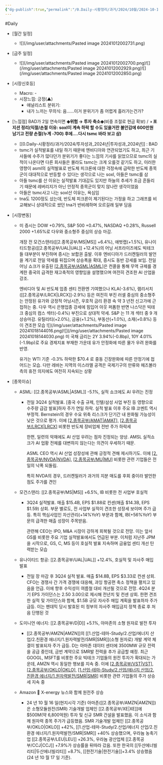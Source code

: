 ```yaml
---
{"dg-publish":true,"permalink":"/0.Daily-시황정리/과거/2024/10월/2024-10-17/","created":"2024-10-17T14:42:29.442+09:00","updated":"2025-08-13T15:17:08.208+09:00"}
---
```


#Daily 


- [월간 일정]
	- ![](/img/user/attachments/Pasted image 20241012002731.png)

- [금주 일정]
	- ![](/img/user/attachments/Pasted image 20241012002700.png)![](/img/user/attachments/Pasted image 20241012002929.png)![](/img/user/attachments/Pasted image 20241012002850.png)




- [시장신호등]
	- Macro: -
	- 시장느낌: 긍정(▲)
		- 애널리스트 분위기:
		- 내가 느끼는 무의식: 음......이거 분위기가 좀 어렵게 흘러가는건가?


- [느낌점] BAD가 2일 연속이면 **◈위험 → 투자 축소◈**(비중 조절로 현금 확보)  / **◑ 포지션 정리(익절/손절 이유: soxl이 계속 하락 할 수도 있을거란 불안감에 600만원 남기고 전량 손절(누계 -700) 후에....다시 tsmc 바라 보고 삼)**
	- [[0.Daily-시황정리/과거/2024/투자성과_2024년\|투자성과_2024년]] : BAD
	- tsmc가 실적발표를 내일 하기 때문에 엔비디아와 연관되었기도 하고, 최근 기사들에 수주가 많다던가 분위기가 좋다는 느낌의 기사를 읽었으므로 tsmc의 실적이 나온다면 다른 회사들은 몰라도 tsmc는 크게 오를것 같기도 하고, 이러한 영향이 asml의 실적발표로 반도체 피크론에 대한 걱정속에 급락한 반도체 종목군이 대대적으로 반등할 수 있다는 생각으로 나는 soxl, 아들은 tsmc를 삼
	- 아들 tsmc를 산 이유는 실적발표 기대감도 있지만 하늘의 추세가 조금 흔들리기 때문에 레버리지가 아닌 안정적 종목군이 맞지 않나란 생각이었음
	- 아들은 tsmc사고 나는 soxl산 이유는, 욕심임
	- tna도 1200정도 샀는데, 반도체 피크론이 제기된다는 가정을 하고 그래프를 비교해보니 상대적으로 쌌던 tna가 반비례하며 오르길래 일부 담음


- [시장변동]
	- 미 증시는 DOW +0.79%, S&P 500 +0.47%, NASDAQ +0.28%, Russell 2000 +1.65%로 다우와 중소형주 중심의 상승 마감. 
	  
	  개장 전 모건스탠리([[2.종목공부/MS\|MS]] +6.4%), 애벗랩(+1.5%), 유나이티드항공([[2.종목공부/UAL\|UAL]] +12.4%)의 어닝 서프라이즈에도 빅테크들 대부분이 부진하며 증시는 보합권 출발. 이후 엔비디아가 드러켄밀러의 발언을 계기로 전일 약세를 뒤집으며 상승폭을 확대, 증시도 동반 강세를 보임. 전일 어닝 쇼크가 유출된 [[2.종목공부/ASML\|ASML]](-5.1%)은 컨콜을 통해 무역 규제를 경계한 중국의 급격한 재고축적의 영향임을 설명했으며 여전히 견조한 AI 산업을 강조. 
	  
	  엔비디아 및 AI 반도체 업종 센티 전환엔 기여했으나 KLA(-3.6%), 램리서치([[2.종목공부/LRCX\|LRCX]]-2.9%) 등은 여전히 부진 러셀 중심의 중소형주는 안정된 유가와 긍정적 어닝시즌, 우호적 금리 환경 속 약 3 년전 신고가에 근접하는 중. 다우 역시 은행업종 강세에 힘입어 아웃 퍼폼한 반면 나스닥은 빅테크 중심의 컴스 섹터(-0.4%) 부진으로 상대적 약세. S&P 는 11 개 섹터 중 9 개 상승마감. 유틸리티(+2.0%), 금융(+1.2%), 부동산(+1.0%), 소재(+0.8%) 등이 견조한 모습
	  ![](/img/user/attachments/Pasted image 20241018144016.png)![](/img/user/attachments/Pasted image 20241018144030.png)
	  미 국채 금리는 2Y 3.94%(-0.8bp), 10Y 4.01%(-1.9bp)로 주요 경제지표 부재한 가운데 유가 안정화에 따른 물가 우려 완화를 반영. 
	  
	  유가는 WTI 기준 -0.3% 하락한 $70.4 로 중동 긴장완화에 따른 안정기에 접어드는 모습. 다만 레바논 지역의 이스라엘 공격은 국제기구의 만류와 헤즈볼라측의 휴전 의지에도 여전히 지속되는 상황




- [종목이슈]
	- ASML: [[2.종목공부/ASML\|ASML]] -5.1%, 실적 쇼크에도 AI 우려는 진정
		- 전일 3Q24 실적발표. [중국 수출 규제, 인텔/삼성 사업 부진 등 영향으로 수주량 급감 발표]하자 주가 연일 하락. 실적 발표 이후 주요 IB 코멘트 역시 부정적. Bernstein의 경우 수요 위축 리스크가 단기간 내 완화될 가능성이 낮은 것으로 평가. 이에 [[2.종목공부/AMAT\|AMAT]](-3.4%), [[2.종목공부/LRCX\|LRCX]](-2.9%) 비롯한 반도체 장비업체 전반 주가 하락세
		  
		  한편, 일련의 악재에도 AI 산업 우려는 점차 진정되는 양상. AMSL 실적쇼크가 AI 업황 전체를 대변하지 않는다는 의견이 우세하기 때문. 
		  
		  ASML CEO 역시 AI 산업 성장성에 관해 긍정적 견해 제시하기도. 이에 [[2.종목공부/NVDA\|NVDA]](+3.1%), [[2.종목공부/MU\|MU]](+4.7%) 비롯한 관련 기업들은 전일의 낙폭 되돌림. 
		  
		  특히 NVDA의 경우, 드러켄밀러가 과거의 지분 매도를 후회 중이라 발언한 점도 주가를 견인
		  
	-  모건스탠리: [[2.종목공부/MS\|MS]] +6.5%, IB 비롯한 전 사업부 호실적
		- 3Q24 실적발표. 매출 $15.4B, EPS $1.88로 컨센(매출 $14.3B, EPS $1.59) 상회. 부문 별로도, 전 사업부 실적이 견조한 성장세 보이며 주가 급등. 특히 핵심사업인 자산관리(+14%YoY) 부문과 함께, IB(+56%YoY) 부문의 급격한 매출 성장이 주목받음. 
		  
		  관련해 CEO는 IPO, M&A 시장이 강하게 회복될 것으로 전망. 이는 앞서 GS를 비롯한 주요 기업 실적발표에서도 언급된 부분. 이처럼 지난주 JPM을 시작으로, GS, C, MS 등이 호실적 발표 지속하며 금융업 센티 개선 탄력받는 모습
		  
	- 유나이티드 항공: [[2.종목공부/UAL\|UAL]] +12.4%, 호실적 및 자사주 매입 발표
		- 전일 장 마감 후 3Q24 실적 발표. 매출 $14.8B, EPS $3.33로 컨센 상회. CFO는 경쟁사 간 가격 경쟁에 대응해, 과잉 항공편 축소 정책을 펼치고 있음을 언급. 이에 향후 수익성이 여름철 대비 개선될 것으로 전망. 4Q24 분기 EPS 가이던스는 $2.50~$3.00으로 제시해 전년치 및 컨센 상회. 한편 견조한 실적 및 가이던스와 함께, $1.5B 규모 자사주 매입 계획을 발표하자 주가 급등. 이는 팬데믹 당시 발효된 미 정부의 자사주 매입금지 정책 종료 후 처음 단행된 것
		  
	-  도미니언 에너지: [[2.종목공부/D\|D]] +5.1%, 아마존의 소형 원자로 발전 투자
		- [[2.종목공부/AMZN\|AMZN]]의 [[1.산업-테마-Study/2.산업/에너지 산업/2.친환경 에너지/1.원자력발전/SMR\|SMR]](소형 원자로) 개발 계약 체결이 발표되자 주가 급등. D는 아마존 데이터 센터에 3500MW 규모 전력을 공급 중인데, 금번 계약으로 SMR발 전력을 추가 공급할 예정. 최근 GOOGL, MSFT를 비롯한 주요 빅테크 기업들의 원전 투자가 확대되는 가운데, AMZN 역시 동일한 행보를 지속 중. 이에 [[2.종목공부/VST\|VST]](+1.5%), [[2.종목공부/OKLO\|OKLO]](+42.0%), [[1.산업-테마-Study/2.산업/에너지 산업/2.친환경 에너지/1.원자력발전/SMR\|SMR]](+40.0%) 비롯한 관련 기업들의 주가 상승세 지속 중
		  
	-  Amazon  X-energy 뉴스와 함께 원전주 상승
		- 24 년 10 월 16 일(현지시각 기준) 아마존([[2.종목공부/AMZN\|AMZN]])은 소형모듈원전(SMR) 기술개발 업체인 [[2.종목공부/XE\|XE]]에 $500M(약 6,800억원) 투자 및 신규 SMR 건설을 발표했음. 이 소식과 함께 원자력 종목 주가가 급등했음. SMR 기술개발 업체인 [[2.종목공부/OKLO\|OKLO]] +42%, [[1.산업-테마-Study/2.산업/에너지 산업/2.친환경 에너지/1.원자력발전/SMR\|SMR]] +40% 상승했으며, 우라늄 농축기업 [[2.종목공부/LEU\|LEU]] +26.3%, 우라늄 광산업체 [[2.종목공부/CCJ\|CCJ]] +7.9%가 상승률을 뒤따라 갔음. 또한 한국의 [[두산에너빌리티\|두산에너빌리티]] +8.7%, [[한전기술\|한전기술]]+3.4% 상승했음(24 년 10 월 17 일 기준).